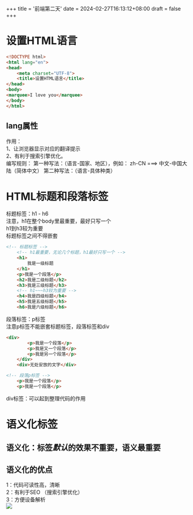 +++
title = '前端第二天'
date = 2024-02-27T16:13:12+08:00
draft = false
+++
# 设置HTML语言
```html
<!DOCTYPE html>
<html lang="en">
<head>
    <meta charset="UTF-8">
    <title>设置HTML语言</title>
</head>
<body>
<marquee>I love you</marquee>
</body>
</html>

```
## lang属性
作用：  
1、让浏览器显示对应的翻译提示  
2、有利于搜索引擎优化。  
编写规则：
第一种写法：（语言-国家、地区），例如：
	zh-CN ===>  中文-中国大陆（简体中文）
第二种写法：（语言-具体种类）

# HTML标题和段落标签
标题标签：h1 - h6  
注意，h1在整个body里最重要，最好只写一个  
h1到h3较为重要  
标题标签之间不得嵌套  
```html
<!-- 标题标签 -->
    <!-- h1最重要，无论几个标题，h1最好只写一个 -->
    <h1>
        我是一级标题
    </h1>
    <p>我是一个段落</p>
    <h2>我是二级标题</h2>
    <h3>我是三级标题</h3>
    <!-- h1~~~h3较为重要 -->
    <h4>我是四级标题</h4>
    <h5>我是五级标题</h5>
    <h6>我是六级标题</h6>
```
段落标签：p标签  
注意p标签不能嵌套标题标签，段落标签和div  
```html
<div>
        <p>我是一个段落</p>
        <p>我是又一个段落</p>
        <p>我是另一个段落</p>
    </div>
    <div>无处安放的文字</div>
```
```html
<!-- 段落p标签 -->
    <p>我是一个段落</p>
    <p>我是一个段落</p>
```
div标签：可以起到整理代码的作用  

# 语义化标签
## 语义化：标签*默认*的效果不重要，语义最重要   
## 语义化的优点
1：代码可读性高，清晰  
2：有利于SEO （搜索引擎优化）  
3：方便设备解析  
![](/image/yuyihua.png)